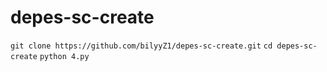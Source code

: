 # depes-sc-create

`git clone https://github.com/bilyyZ1/depes-sc-create.git`
`cd depes-sc-create`
`python 4.py`
